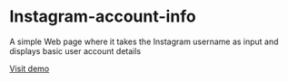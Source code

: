# Instagram-account-info
A simple Web page where it takes the Instagram username as input and displays basic user account details

[Visit demo](https://tender-curran-8e7d48.netlify.com/)
